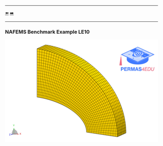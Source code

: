 ***
[⬅️](../031/README.md "Previous example")
[➡️](../033/README.md "Next example")
***

### NAFEMS Benchmark Example LE10

![NAFEMS Benchmark example LE10](nafems_le10.png)
